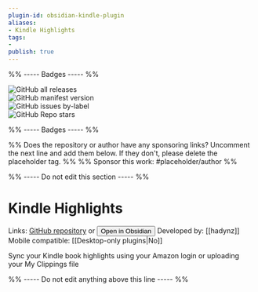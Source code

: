 ```yaml
---
plugin-id: obsidian-kindle-plugin
aliases:
- Kindle Highlights
tags: 
- 
publish: true
---
```


%% ----- Badges ----- %%

![GitHub all releases](https://img.shields.io/github/downloads/hadynz/obsidian-kindle-plugin/total?color=573E7A&logo=github&style=for-the-badge)   
![GitHub manifest version](https://img.shields.io/github/manifest-json/v/hadynz/obsidian-kindle-plugin?color=573E7A&logo=github&style=for-the-badge)   
![GitHub issues by-label](https://img.shields.io/github/issues/hadynz/obsidian-kindle-plugin/help%20wanted?color=573E7A&logo=github&style=for-the-badge)   
![GitHub Repo stars](https://img.shields.io/github/stars/hadynz/obsidian-kindle-plugin?color=573E7A&logo=github&style=for-the-badge)

%% ----- Badges ----- %%

%% Does the repository or author have any sponsoring links? Uncomment the next line and add them below. If they don't, please delete the placeholder tag. %%
%% Sponsor this work: #placeholder/author %%

%% ----- Do not edit this section ----- %%

# Kindle Highlights

Links: [GitHub repository](https://github.com/hadynz/obsidian-kindle-plugin) or [<button id=HH>Open in Obsidian</button>](obsidian://goto-plugin?id=obsidian-kindle-plugin)
Developed by: [[hadynz]]
Mobile compatible: [[Desktop-only plugins|No]]

Sync your Kindle book highlights using your Amazon login or uploading your My Clippings file

%% ----- Do not edit anything above this line ----- %% 
